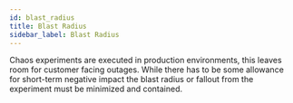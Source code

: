```yaml
---
id: blast_radius
title: Blast Radius
sidebar_label: Blast Radius
---
```


Chaos experiments are executed in production environments, this leaves room for customer facing outages. While there has to be some allowance for short-term negative impact the blast radius or fallout from the experiment must be minimized and contained.
